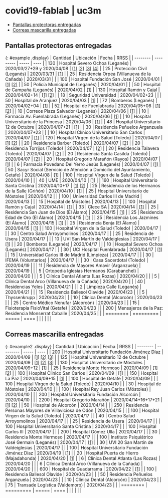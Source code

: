 # covid19-fablab | uc3m

<link rel="stylesheet" href="https://cdn.datatables.net/1.10.20/css/jquery.dataTables.min.css">

<script type="text/javascript" src="https://code.jquery.com/jquery-3.3.1.js"></script>
<script type="text/javascript" src="https://cdn.datatables.net/1.10.20/js/jquery.dataTables.min.js"></script>
<script type="text/javascript" src="https://cdn.datatables.net/plug-ins/1.10.20/api/sum().js"></script>

<script type="text/javascript">
$(document).ready(function() {
    $('#example').DataTable( {
        "paging": false,
        "searching": false,
        "info": false,
        "order": [[ 0, "desc" ]],
        drawCallback: function () {
            var api = this.api();
            $( api.table().footer() ).html( "<center><strong>Total: " + api.column( 0, {page:'current'} ).data().sum() + "</strong></center>");
        }
    });
} );
$(document).ready(function() {
    $('#example2').DataTable( {
        "paging": false,
        "searching": false,
        "info": false,
        "order": [[ 0, "desc" ]],
        drawCallback: function () {
            var api = this.api();
            $( api.table().footer() ).html( "<center><strong>Total: " + api.column( 0, {page:'current'} ).data().sum() + "</strong></center>");
        }
    });
} );
</script>

<p></p>

- [Pantallas protectoras entregadas](#pantallas-protectoras-entregadas)
- [Correas mascarilla entregadas](#correas-mascarilla-entregadas)


## Pantallas protectoras entregadas

{: #example .display}
| Cantidad | Ubicación | Fecha | RRSS  |
| -------- | --------- | ----- | ---- |
| 130 | Hospital Severo Ochoa (Leganés) | 2020/03/27+29 y 2020/04/08 | [\[1\]](https://twitter.com/uc3mRoboticsLab/status/1243642850685997063) [\[2\]](https://twitter.com/uc3mRoboticsLab/status/1244325337829445643) [\[3\]](https://twitter.com/davidgmato/status/1247866579154604033) [\[4\]](https://twitter.com/nuria_imeq/status/1250047570409336833) |
| 25 | Protección Civil (Leganés) | 2020/03/31 | [\[1\]](https://twitter.com/uc3mRoboticsLab/status/1245070018578190337) |
| 25 | Residencia Orpea (Villanueva de la Cañada) | 2020/03/31 |  |
| 100 | Hospital Fundación San José | 2020/04/01 | [\[1\]](https://twitter.com/uc3mRoboticsLab/status/1245422540006309889) [\[2\]](https://twitter.com/FISJ_Madrid/status/1246023461287452672) |
| 50 | Policía Municipal de (Leganés) | 2020/04/01 |  |
| 50 | Hospital de Campaña (Leganés) | 2020/04/02 | [\[1\]](https://twitter.com/uc3mRoboticsLab/status/1245778047082598402) |
| 130 | Hospital Ramón y Cajal | 2020/04/02+14 | [\[1\]](https://twitter.com/uc3m_aero/status/1246060229256716288) [\[2\]](https://twitter.com/uc3mRoboticsLab/status/1250881480739430407) |
| 18 | Seguridad Universidad | 2020/04/02+23 |  |
| 50 | Hospital de Aranjuez | 2020/04/03 | [\[1\]](https://twitter.com/uc3mRoboticsLab/status/1246415631253213189) |
| 72 | Bomberos (Leganés) | 2020/04/02+04 | [\[1\]](https://twitter.com/uc3mRoboticsLab/status/1246483385826136065) |
| 52 | Hospital de Fuenlabrada | 2020/04/05+08 | [\[1\]](https://twitter.com/uc3mRoboticsLab/status/1247469587064590336) [\[2\]](https://twitter.com/nuria_imeq/status/1247245128307179520) |
| 10 | Correos Plaza Salvador (Leganés) | 2020/04/06 | [\[1\]](https://twitter.com/uc3mRoboticsLab/status/1247142950280163333) |
| 10 | Farmacia Av. Fuenlabrada (Leganés) | 2020/04/06 | [\[1\]](https://twitter.com/uc3mRoboticsLab/status/1247142950280163333) |
| 10 | Hospital Universitario de la Princesa | 2020/04/06 | [\[1\]](https://twitter.com/nuria_imeq/status/1248613575817453568) |
| 48 | Hospital Universitario 12 de Octubre | 2020/04/07+21 | [\[1\]](https://twitter.com/uc3mRoboticsLab/status/1253249057499348992) |
| 30 | Residencia Peñuelos Arganzuela | 2020/04/07+23 |  |
| 10 | Hospital Clínico Universitario San Carlos | 2020/04/07 | [\[1\]](https://twitter.com/nuria_imeq/status/1250047570409336833) |
| 120 | Hospital Virgen de la Salud (Toledo) | 2020/04/07 | [\[1\]](https://twitter.com/uc3mRoboticsLab/status/1247835218192588800) [\[2\]](https://twitter.com/uc3m_aero/status/1247631158587916290) |
| 20 | Residencia Barber (Toledo) | 2020/04/07 | [\[2\]](https://twitter.com/uc3m_aero/status/1247631158587916290) |
| 20 | Residencia Torrijos (Toledo) | 2020/04/07 | [\[2\]](https://twitter.com/uc3m_aero/status/1247631158587916290) |
| 20 | Residencia Talavera (Toledo) | 2020/04/07 | [\[2\]](https://twitter.com/uc3m_aero/status/1247631158587916290) |
| 20 | Residencia Santa Casilda (Toledo) | 2020/04/07 | [\[2\]](https://twitter.com/uc3m_aero/status/1247631158587916290) |
| 20 | Hospital Gregorio Marañón (Rayos) | 2020/04/07 | [\[1\]](https://twitter.com/nuria_imeq/status/1247955733926367250) |
| 6 | Farmacia Povedano Del Yerro Jesús (Leganés) | 2020/04/07 | [\[1\]](https://twitter.com/davidgmato/status/1250796966021410817) |
| 50 | Sacyr Social (Servicio de Atención a Domicilio del Ayuntamiento, Getafe) | 2020/04/08 | [\[1\]](https://twitter.com/uc3mRoboticsLab/status/1248161731748278273) |
| 100 | Hospital Virgen de la Salud (Toledo) | 2020/04/10 |  |
| 40 | UME | 2020/04/10 | [\[1\]](https://twitter.com/nuria_imeq/status/1250547777366523904) |
| 160 | Hospital Universitario Santa Cristina | 2020/04/10+17 | [\[1\]](https://twitter.com/nuria_imeq/status/1250547777366523904) [\[2\]](https://twitter.com/uc3mRoboticsLab/status/1250753574260412418) |
| 25 | Residencia de los Hermanos de la Salle (Griñón) | 2020/04/10 | [\[1\]](https://twitter.com/uc3mRoboticsLab/status/1252144599084261376) |
| 25 | Hospital Universitario de Móstoles | 2020/04/12 |  |
| 100 | Universidad Carlos III de Madrid | 2020/04/13 |  |
| 15 | Hospital de Móstoles | 2020/04/13 |  |
| 100 | Hospital Ramón y Cajal | 2020/04/14 | [\[1\]](https://twitter.com/nuria_imeq/status/1250547777366523904) |
| 33 | Clece SA | 2020/04/14 | [\[1\]](https://twitter.com/uc3mRoboticsLab/status/1251438739257204736) |
| 25 | Residencia San Juan de Dios (El Álamo) | 2020/04/15 | [\[1\]](https://twitter.com/uc3mRoboticsLab/status/1252076831873867776) |
| 25 | Residencia Edad de Oro (El Álamo) | 2020/04/15 | [\[1\]](https://twitter.com/uc3mRoboticsLab/status/1252218998982422530) |
| 25 | Residencia Los Jazmines (El Álamo) | 2020/04/15 | [\[1\]](https://twitter.com/uc3mRoboticsLab/status/1252249521813323778) |
| 25 | Residencia Benja (El Álamo) | 2020/04/15 | [\[1\]](https://twitter.com/uc3mRoboticsLab/status/1252312582242930691) |
| 100 | Hospital Virgen de la Salud (Toledo) | 2020/04/17 |  |
| 30 | Centro Salud Arroyomolinos | 2020/04/17 |  |
| 25 | Residencia de Usera | 2020/04/17 |  |
| 10 | UVI San Martín de Valdeiglesias | 2020/04/17 | [\[1\]](https://twitter.com/nuria_imeq/status/1253308663927693313) |
| 20 | Bomberos (Leganés) | 2020/04/17 |  |
| 10 | Hospital Severo Ochoa (Leganés) | 2020/04/17 |  |
| 30 | UCI Hospital Fuenlabrada | 2020/04/17 | [\[1\]](https://twitter.com/uc3mRoboticsLab/status/1251568352511889408) |
| 15 | Universidad Carlos III de Madrid (Limpieza) | 2020/04/17 |  |
| 30 | IFEMA (Voluntarios) | 2020/04/17 |  |
| 30 | Casa Sacerdotal (Toledo) | 2020/04/19 |  |
| 11 | Residencia de Mayores Amavir (Arganzuela) | 2020/04/19 |  |
| 5 | Ortopedia Iglesias Hermanos (Carabanchel) | 2020/04/20 |  |
| 5 | Clínica Dental Atlanta (Las Rozas) | 2020/04/20 |  |
| 5 | Clínica Dental Arco (Villanueva de la Cañada) | 2020/04/20 |  |
| 40 | Residencias Yeles | 2020/04/21 |  |
| 2 | Limpieza Calle (Leganés) | 2020/04/21 |  |
| 15 | Residencia Ballesol Olavide | 2020/04/23 |  |
| 5 | Thyssenkrupp | 2020/04/23 |  |
| 10 | Clínica Dental (Alcorcón) | 2020/04/23 |  |
| 25 | Centro Médico Nenufar (Alcorcón) | 2020/04/23 |  |
| 15 | Fisioterapia FisioVital (Getafe) | 2020/04/23 |  |
| 200 | Mensajeros de la Paz: Residencia Monserrat Caballe | 2020/04/25 |  |
| ======== | ========= | ===== | ==== |
|          |           |       |      |

<p></p>

## Correas mascarilla entregadas

{: #example2 .display}
| Cantidad | Ubicación | Fecha | RRSS  |
| -------- | --------- | ----- | ---- |
| 200 | Hospital Universitario Fundación Jiménez Díaz | 2020/04/09 | [\[1\]](https://twitter.com/uc3mRoboticsLab/status/1248304553130328066) [\[2\]](https://twitter.com/Larryancito/status/1248752387218722816) [\[3\]](https://twitter.com/nuria_imeq/status/1249647590297284608) |
| 125 | Hospital Universitario 12 de Octubre | 2020/04/09 | [\[1\]](https://twitter.com/uc3mRoboticsLab/status/1248304553130328066) [\[2\]](https://twitter.com/ElenaVA70/status/1248579798571585537) [\[3\]](https://twitter.com/davidgmato/status/1248935754329403399) |
| 130 | Hospital Universitario de Móstoles  | 2020/04/09+12 | [\[1\]](https://twitter.com/uc3mRoboticsLab/status/1248304553130328066)         |
| 25 | Residencia Monte Hermoso  | 2020/04/09 | [\[1\]](https://twitter.com/uc3mRoboticsLab/status/1248304553130328066) [\[2\]](https://twitter.com/natxo88/status/1249746483248857088)     |
| 100 | Hospital Clinico San Carlos  | 2020/04/09 | [\[1\]](https://twitter.com/uc3mRoboticsLab/status/1248304553130328066)         |
| 150 | Hospital La Paz   | 2020/04/09+15 | [\[1\]](https://twitter.com/uc3mRoboticsLab/status/1248304553130328066)         |
| 100 | Hospital de Getafe   | 2020/04/09 |             |
| 100 | Hospital Virgen de la Salud (Toledo) | 2020/04/10 |             |
| 30 | Hospital de Móstoles  | 2020/04/10 |             |
| 100 | Hospital Rey Juan Carlos (Móstoles)  | 2020/04/10 |             |
| 200 | Hospital Universitario Fundación Alcorcón | 2020/04/10 |             |
| 2200 | Hospital Gregorio Marañón  | 2020/04/14+16+17+21 | [\[1\]](https://twitter.com/3d_maranon/status/1250010760014630912) [\[2\]](https://twitter.com/uc3mRoboticsLab/status/1252582760893632513)     |
| 50 | Hospital de Alcorcón  | 2020/04/14 |             |
| 250 | Residencia Personas Mayores de Villaviciosa de Odón | 2020/04/15 |             |
| 100 | Hospital Virgen de la Salud (Toledo) | 2020/04/17 |             |
| 40 | Centro Salud Arroyomolinos  | 2020/04/17 |             |
| 25 | Residencia de Usera   | 2020/04/17 |             |
| 100 | Hospital Universitario Santa Cristina | 2020/04/17 |             |
| 100 | Hospital Carlos III   | 2020/04/17 |             |
| 200 | Hospital Gómez Ulla   | 2020/04/17 |             |
| 30 | Residencia Monte Hermoso  | 2020/04/17 |             |
| 100 | Instituto Psiquiátrico José Germain (Leganés) | 2020/04/17 | [\[1\]](https://twitter.com/uc3mRoboticsLab/status/1251497914653966336)         |
| 30 | UVI 20 San Martín de Valdeiglesias  | 2020/04/17 |             |
| 100 | Hospital Universitario Fundación Jiménez Díaz | 2020/04/19 | [\[1\]](https://twitter.com/DrJCornago/status/1252533818449412096)         |
| 20 | Hospital Puerta de Hierro (Majadahonda) | 2020/04/20 | [\[1\]](https://twitter.com/davidgmato/status/1253305572012765187)         |
| 6 | Clínica Dental Atlanta (Las Rozas)  | 2020/04/20 |             |
| 6 | Clínica Dental Arco (Villanueva de la Cañada) | 2020/04/20 |             |
| 600 | Hospital de Guadarrama  | 2020/04/22 | [\[1\]](https://twitter.com/uc3mRoboticsLab/status/1253663113976610816)         |
| 100 | Residencia Ballesol Olavide  | 2020/04/23 |             |
| 50 | Residencia Peñuelos Arganzuela  | 2020/04/23 |             |
| 10 | Clínica Dental (Alcorcón)  | 2020/04/23 |             |
| 75 | Transade Logística (Valdemoro)  | 2020/04/23 |             |
| ======== | ========= | ===== | ==== |
|          |           |       |      |


